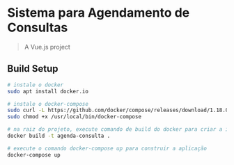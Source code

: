 # Sistema para Agendamento de Consultas

> A Vue.js project

## Build Setup

``` bash
# instale o docker
sudo apt install docker.io

# instale o docker-compose
sudo curl -L https://github.com/docker/compose/releases/download/1.18.0/docker-compose-`uname -s`-`uname -m` -o /usr/local/bin/docker-compose
sudo chmod +x /usr/local/bin/docker-compose

# na raiz do projeto, execute comando de build do docker para criar a imagem 
docker build -t agenda-consulta .

# execute o comando docker-compose up para construir a aplicação
docker-compose up
```
